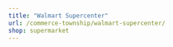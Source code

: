 ```yaml
---
title: "Walmart Supercenter"
url: /commerce-township/walmart-supercenter/
shop: supermarket
---
```

